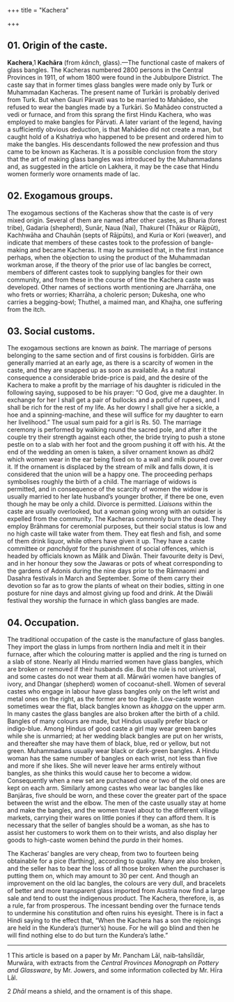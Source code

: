 +++
title = "Kachera"

+++



## 01. Origin of the caste.



**Kachera**,1 **Kachāra** \(from *kānch*, glass\).—The functional caste of makers of glass bangles. The Kacheras numbered 2800 persons in the Central Provinces in 1911, of whom 1800 were found in the Jubbulpore District. The caste say that in former times glass bangles were made only by Turk or Muhammadan Kacheras. The present name of Turkāri is probably derived from Turk. But when Gauri Pārvati was to be married to Mahādeo, she refused to wear the bangles made by a Turkāri. So Mahādeo constructed a vedi or furnace, and from this sprang the first Hindu Kachera, who was employed to make bangles for Pārvati. A later variant of the legend, having a sufficiently obvious deduction, is that Mahādeo did not create a man, but caught hold of a Kshatriya who happened to be present and ordered him to make the bangles. His descendants followed the new profession and thus came to be known as Kacheras. It is a possible conclusion from the story that the art of making glass bangles was introduced by the Muhammadans and, as suggested in the article on Lakhera, it may be the case that Hindu women formerly wore ornaments made of lac.





## 02. Exogamous groups.



The exogamous sections of the Kacheras show that the caste is of very mixed origin. Several of them are named after other castes, as Bharia \(forest tribe\), Gadaria \(shepherd\), Sunār, Naua \(Nai\), Thakurel \(Thākur or Rājpūt\), Kachhwāha and Chauhān \(septs of Rājpūts\), and Kuria or Kori \(weaver\), and indicate that members of these castes took to the profession of bangle-making and became Kacheras. It may be surmised that, in the first instance perhaps, when the objection to using the product of the Muhammadan workman arose, if the theory of the prior use of lac bangles be correct, members of different castes took to supplying bangles for their own community, and from these in the course of time the Kachera caste was developed. Other names of sections worth mentioning are Jharrāha, one who frets or worries; Kharrāha, a choleric person; Dukesha, one who carries a begging-bowl; Thuthel, a maimed man, and Khajha, one suffering from the itch.





## 03. Social customs.



The exogamous sections are known as *baink*. The marriage of persons belonging to the same section and of first cousins is forbidden. Girls are generally married at an early age, as there is a scarcity of women in the caste, and they are snapped up as soon as available. As a natural consequence a considerable bride-price is paid, and the desire of the Kachera to make a profit by the marriage of his daughter is ridiculed in the following saying, supposed to be his prayer: “O God, give me a daughter. In exchange for her I shall get a pair of bullocks and a potful of rupees, and I shall be rich for the rest of my life. As her dowry I shall give her a sickle, a hoe and a spinning-machine, and these will suffice for my daughter to earn her livelihood.” The usual sum paid for a girl is Rs. 50. The marriage ceremony is performed by walking round the sacred pole, and after it the couple try their strength against each other, the bride trying to push a stone pestle on to a slab with her foot and the groom pushing it off with his. At the end of the wedding an omen is taken, a silver ornament known as *dhāl*2 which women wear in the ear being fixed on to a wall and milk poured over it. If the ornament is displaced by the stream of milk and falls down, it is considered that the union will be a happy one. The proceeding perhaps symbolises roughly the birth of a child. The marriage of widows is permitted, and in consequence of the scarcity of women the widow is usually married to her late husband’s younger brother, if there be one, even though he may be only a child. Divorce is permitted. *Liaisons* within the caste are usually overlooked, but a woman going wrong with an outsider is expelled from the community. The Kacheras commonly burn the dead. They employ Brāhmans for ceremonial purposes, but their social status is low and no high caste will take water from them. They eat flesh and fish, and some of them drink liquor, while others have given it up. They have a caste committee or *panchāyat* for the punishment of social offences, which is headed by officials known as Mālik and Dīwān. Their favourite deity is Devi, and in her honour they sow the Jawaras or pots of wheat corresponding to the gardens of Adonis during the nine days prior to the Rāmnaomi and Dasahra festivals in March and September. Some of them carry their devotion so far as to grow the plants of wheat on their bodies, sitting in one posture for nine days and almost giving up food and drink. At the Diwāli festival they worship the furnace in which glass bangles are made.





## 04. Occupation.



The traditional occupation of the caste is the manufacture of glass bangles. They import the glass in lumps from northern India and melt it in their furnace, after which the colouring matter is applied and the ring is turned on a slab of stone. Nearly all Hindu married women have glass bangles, which are broken or removed if their husbands die. But the rule is not universal, and some castes do not wear them at all. Mārwāri women have bangles of ivory, and Dhangar \(shepherd\) women of cocoanut-shell. Women of several castes who engage in labour have glass bangles only on the left wrist and metal ones on the right, as the former are too fragile. Low-caste women sometimes wear the flat, black bangles known as *khagga* on the upper arm. In many castes the glass bangles are also broken after the birth of a child. Bangles of many colours are made, but Hindus usually prefer black or indigo-blue. Among Hindus of good caste a girl may wear green bangles while she is unmarried; at her wedding black bangles are put on her wrists, and thereafter she may have them of black, blue, red or yellow, but not green. Muhammadans usually wear black or dark-green bangles. A Hindu woman has the same number of bangles on each wrist, not less than five and more if she likes. She will never leave her arms entirely without bangles, as she thinks this would cause her to become a widow. Consequently when a new set are purchased one or two of the old ones are kept on each arm. Similarly among castes who wear lac bangles like Banjāras, five should be worn, and these cover the greater part of the space between the wrist and the elbow. The men of the caste usually stay at home and make the bangles, and the women travel about to the different village markets, carrying their wares on little ponies if they can afford them. It is necessary that the seller of bangles should be a woman, as she has to assist her customers to work them on to their wrists, and also display her goods to high-caste women behind the *purda* in their homes.

The Kacheras’ bangles are very cheap, from two to fourteen being obtainable for a pice \(farthing\), according to quality. Many are also broken, and the seller has to bear the loss of all those broken when the purchaser is putting them on, which may amount to 30 per cent. And though an improvement on the old lac bangles, the colours are very dull, and bracelets of better and more transparent glass imported from Austria now find a large sale and tend to oust the indigenous product. The Kachera, therefore, is, as a rule, far from prosperous. The incessant bending over the furnace tends to undermine his constitution and often ruins his eyesight. There is in fact a Hindi saying to the effect that, “When the Kachera has a son the rejoicings are held in the Kundera’s \(turner’s\) house. For he will go blind and then he will find nothing else to do but turn the Kundera’s lathe.” 





* * *

1 This article is based on a paper by Mr. Pancham Lāl, naib-tahsīldār, Murwāra, with extracts from the *Central Provinces Monograph on Pottery and Glassware*, by Mr. Jowers, and some information collected by Mr. Hīra Lāl.

2 *Dhāl* means a shield, and the ornament is of this shape.




